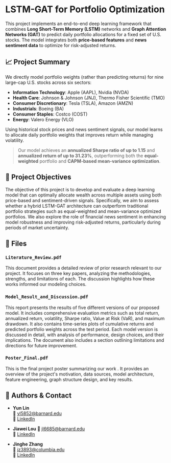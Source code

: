 # LSTM-GAT for Portfolio Optimization

This project implements an end-to-end deep learning framework that combines **Long Short-Term Memory (LSTM)** networks and **Graph Attention Networks (GAT)** to predict daily portfolio allocations for a fixed set of U.S. stocks. The model integrates both **price-based features** and **news sentiment data** to optimize for risk-adjusted returns.

## 📈 Project Summary

We directly model portfolio weights (rather than predicting returns) for nine large-cap U.S. stocks across six sectors:

- **Information Technology**: Apple (AAPL), Nvidia (NVDA)
- **Health Care**: Johnson & Johnson (JNJ), Thermo Fisher Scientific (TMO)
- **Consumer Discretionary**: Tesla (TSLA), Amazon (AMZN)
- **Industrials**: Boeing (BA)
- **Consumer Staples**: Costco (COST)
- **Energy**: Valero Energy (VLO)

Using historical stock prices and news sentiment signals, our model learns to allocate daily portfolio weights that improves return while managing volatility.

> Our model achieves an **annualized Sharpe ratio of up to 1.15** and **annualized return of up to 31.23%**, outperforming both the **equal-weighted** portfolio and **CAPM-based mean-variance optimization**.

## 🎯 Project Objectives
The objective of this project is to develop and evaluate a deep learning model that can optimally allocate wealth across multiple assets using both price-based and sentiment-driven signals. Specifically, we aim to assess whether a hybrid LSTM-GAT architecture can outperform traditional portfolio strategies such as equal-weighted and mean-variance optimized portfolios. We also explore the role of financial news sentiment in enhancing model robustness and improving risk-adjusted returns, particularly during periods of market uncertainty.

## 📂 Files

### `Literature_Review.pdf`  
This document provides a detailed review of prior research relevant to our project. It focuses on three key papers, analyzing the methodologies, strengths, and limitations of each. The discussion highlights how these works informed our modeling choices.

### `Model_Result_and_Discussion.pdf`  
This report presents the results of five different versions of our proposed model. It includes comprehensive evaluation metrics such as total return, annualized return, volatility, Sharpe ratio, Value at Risk (VaR), and maximum drawdown. It also contains time-series plots of cumulative returns and predicted portfolio weights across the test period. Each model version is discussed in detail, with analysis of performance, design choices, and their implications. The document also includes a section outlining limitations and directions for future improvement.

### `Poster_Final.pdf`  
This is the final project poster summarizing our work . It provides an overview of the project's motivation, data sources, model architecture, feature engineering, graph structure design, and key results. 

## 👥 Authors & Contact

- **Yun Lin**  
  📧 yl5852@barnard.edu  
  🔗 [LinkedIn](https://www.linkedin.com/in/yun-lin-a0261b334)

- **Jiawei Lou**
  📧 jl6685@barnard.edu  
  🔗 [LinkedIn](https://www.linkedin.com/in/jiawei-lou)

- **Jinghe Zhang**  
  📧 jz3893@columbia.edu  
  🔗 [LinkedIn](https://www.linkedin.com/in/jinghe-zhang-b4468720b/)


